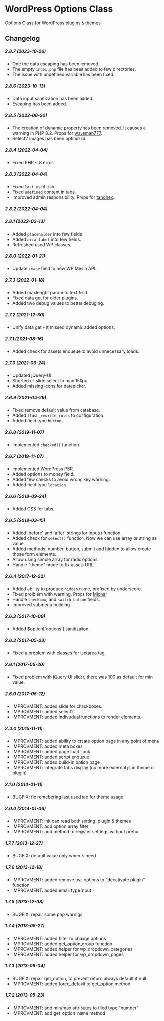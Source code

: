 WordPress Options Class
=======================

Options Class for WordPress plugins &amp; themes

Changelog
---------

##### 2.8.7 (2023-10-26)
* One the data escaping has been removed.
* The empty `index.php` file has been added to few directories.
* The issue with undefined variable has been fixed.

##### 2.8.6 (2023-10-13)
* Data input sanitization has been added.
* Escaping has been added.


##### 2.8.5 (2022-06-20)
* The creation of dynamic property has been removed. It causes a warning in PHP 8.2. Props for [waveman777](https://wordpress.org/support/users/waveman777/).
* Select2 images has been optimized.

##### 2.8.4 (2022-04-04)
* Fixed PHP < 8 error.

##### 2.8.3 (2022-04-04)
* Fixed `last_used_tab`.
* Fixed `udefined` content in tabs.
* Improved admin responsibility. Props for [tanohex](https://wordpress.org/support/users/tanohex/).

##### 2.8.2 (2022-04-04)

##### 2.8.1 (2022-02-13)
* Added `placeholder` into few fields.
* Added `aria-label` into few fields.
* Refreshed used WP classes.

##### 2.8.0 (2022-01-21)
* Update `image` field to new WP Media API.

##### 2.7.3 (2022-01-18)
* Added maxlenght param to text field.
* Fixed data get for older plugins.
* Added two debug values to better debuging.

##### 2.7.2 (2021-12-30)
* Unify data get - it missed dynamic added options.

##### 2.7.1 (2021-08-16)
* Added check for assets enqueue to avoid unnecessary loads.

##### 2.7.0 (2021-06-24)
* Updated jQuery-UI.
* Shorted ui-slide select to max 150px.
* Added missing icons for datepicker.

##### 2.6.9 (2021-04-29)
* Fixed remove default value from database.
* Added `flush_rewrite_rules` to configuration.
* Added field type `button`.

##### 2.6.8 (2019-11-07)
* Implemented `checked()` function.

##### 2.6.7 (2019-11-07)
* Implemented WordPress PSR.
* Added options to money field.
* Added few checks to avoid wrong key warning.
* Added field type `location`.

##### 2.6.6 (2018-09-24)
* Added CSS for tabs.

##### 2.6.5 (2018-03-15)

* Added 'before' and 'after' strings for input() function.
* Added check for `select()` function. Now we can use array or string as value.
* Added methods: number, button, submit and hidden to allow create those form elements.
* Allow using simple array for radio options.
* Handle "theme" mode to fix assets URL.

##### 2.6.4 (2017-12-22)

* Added ability to produce `hidden` name, prefixed by underscore.
* Fixed prolblem with warning. Props for [Michał](https://wordpress.org/support/users/lupinek/)
* Handle `checkbox`, and `switch_button` fields.
* Improved submenu building.

##### 2.6.3 (2017-10-09)

* Added $option['options'] sanitization.

##### 2.6.2 (2017-05-23)

* Fixed a problem with classes for textarea tag.

##### 2.6.1 (2017-05-20)

* Fixed problem with jQuery UI slider, there was 100 as default for min value.

##### 2.6.0 (2017-05-12)

* IMPROVMENT: added slide for checkboxes.
* IMPROVMENT: added select2.
* IMPROVMENT: added indivudual functions to render elements.

##### 2.4.0 (2015-11-11)

* IMPROVMENT: added ability to create option page in any point of menu
* IMPROVMENT: added meta boxes
* IMPROVMENT: added page load hook
* IMPROVMENT: added script enqueue
* IMPROVMENT: added build-in option page
* IMPROVMENT: integrate tabs display (no more external js in theme or plugin)

##### 2.1.0 (2014-01-11)

* BUGFIX: fix remebering last used tab for theme usage

##### 2.0.0 (2014-01-06)

* IMPROVMENT: init can read both setting: plugin & themes
* IMPROVMENT: add option array filter
* IMPROVMENT: add method to register settings without prefix

##### 1.7.7 (2013-12-27)

* BUGFIX: default value only when is need

##### 1.7.6 (2013-12-18)

* IMPROVMENT: added remove two options to "decativate plugin" function
* IMPROVMENT: added email type input

##### 1.7.5 (2013-12-08)

* BUGFIX: repair some php warnigs

##### 1.7.4 (2013-08-27)

* IMPROVMENT: added filter to change options
* IMPROVMENT: added get_option_group function
* IMPROVMENT: added helper for wp_dropdown_categories
* IMPROVMENT: added helper for wp_dropdown_pages

##### 1.7.3 (2013-06-04)

* BUGFIX: repair get_option, to prevent return always default if null
* IMPROVMENT: added force_default to get_option method

##### 1.7.2 (2013-05-23)

* IMPROVMENT: add min/max attributes to filed type "number"
* IMPROVMENT: add get_option_name method

